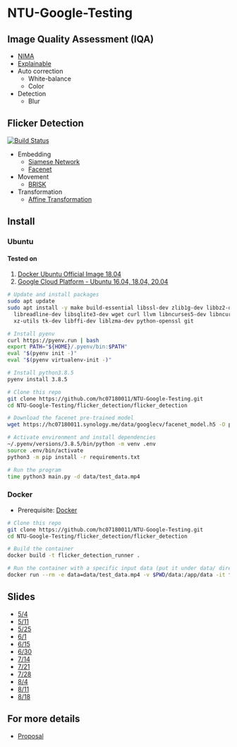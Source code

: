 # NTU-Google-Testing

## Image Quality Assessment (IQA)

* [NIMA](https://github.com/idealo/image-quality-assessment)
* [Explainable](https://github.com/marcotcr/lime)
* Auto correction
  * White-balance
  * Color
* Detection
  * Blur

## Flicker Detection

[![Build Status](https://travis-ci.com/hc07180011/NTU-Google-Testing.svg?branch=main)](https://travis-ci.com/hc07180011/NTU-Google-Testing)

* Embedding
  * [Siamese Network](https://keras.io/examples/vision/siamese_network/)
  * [Facenet](https://www.cv-foundation.org/openaccess/content_cvpr_2015/app/1A_089.pdf)
* Movement
  * [BRISK](http://margaritachli.com/papers/ICCV2011paper.pdf)
* Transformation
  * [Affine Transformation](https://en.wikipedia.org/wiki/Affine_transformation)

## Install

### Ubuntu

#### Tested on
1. [Docker Ubuntu Official Image 18.04](https://hub.docker.com/_/ubuntu/)
2. [Google Cloud Platform - Ubuntu 16.04, 18.04, 20.04](https://cloud.google.com/)

```bash
# Update and install packages
sudo apt update
sudo apt install -y make build-essential libssl-dev zlib1g-dev libbz2-dev \
  libreadline-dev libsqlite3-dev wget curl llvm libncurses5-dev libncursesw5-dev \
  xz-utils tk-dev libffi-dev liblzma-dev python-openssl git

# Install pyenv
curl https://pyenv.run | bash
export PATH="${HOME}/.pyenv/bin:$PATH"
eval "$(pyenv init -)"
eval "$(pyenv virtualenv-init -)"

# Install python3.8.5
pyenv install 3.8.5

# Clone this repo
git clone https://github.com/hc07180011/NTU-Google-Testing.git
cd NTU-Google-Testing/flicker_detection/flicker_detection

# Download the facenet pre-trained model
wget https://hc07180011.synology.me/data/googlecv/facenet_model.h5 -O preprocessing/embedding/models/facenet_model.h5

# Activate environment and install dependencies
~/.pyenv/versions/3.8.5/bin/python -m venv .env
source .env/bin/activate
python3 -m pip install -r requirements.txt

# Run the program
time python3 main.py -d data/test_data.mp4 
```

### Docker

* Prerequisite: [Docker](https://www.docker.com/)

```bash
# Clone this repo
git clone https://github.com/hc07180011/NTU-Google-Testing.git
cd NTU-Google-Testing/flicker_detection/flicker_detection

# Build the container
docker build -t flicker_detection_runner .

# Run the container with a specific input data (put it under data/ directory)
docker run --rm -e data=data/test_data.mp4 -v $PWD/data:/app/data -it flicker_detection_runner
```

## Slides

* [5/4](https://drive.google.com/file/d/1aVSWCC9GXZOBZjz8sjVIfGsHkOgVYl5Z/view?usp=sharing)
* [5/11](https://drive.google.com/file/d/1NK_6WXSEU-nph6-zQVSXyBaWTfwp-Ui4/view?usp=sharing)
* [5/25](https://drive.google.com/file/d/1rZaxUIxic1-Nu3rF4XP9oH2YC4J1_EoV/view?usp=sharing)
* [6/1](https://drive.google.com/file/d/1BOe8rsGuGdZxant4D-6FjkE7ptCs0Cfj/view?usp=sharing)
* [6/15](https://drive.google.com/file/d/12M3fkW3vxlglwOrtW_Tppe3iCP7SUKQ0/view?usp=sharing)
* [6/30](https://drive.google.com/file/d/105ZfZX9DWU7Jwpbme24X7q2YIdhFe0Hu/view?usp=sharing)
* [7/14](https://drive.google.com/file/d/1-5u5J8cRsPFO-DoMjQjONRmkHXlfPxGj/view?usp=sharing)
* [7/21](https://drive.google.com/file/d/1DAHQn88BdUHCFZlU0tV-qhOyGIAvTlbp/view?usp=sharing)
* [7/28](https://drive.google.com/file/d/1zrOD3kwofuVjEaQ5XkXXM7ymbs1fujCL/view?usp=sharing)
* [8/4](https://drive.google.com/file/d/1yfbYejz3P3AzQMykJ-yIWynyCUseJIhA/view?usp=sharing)
* [8/11](https://docs.google.com/presentation/d/1CJW8kz393O-I4MTPlevxvmpfsUYRzzkv/edit?usp=sharing&ouid=101634550160064789006&rtpof=true&sd=true)
* [8/18](https://docs.google.com/presentation/d/1kjuvNALKazf5GQpdxf2jBo6Ii65RNJIJ/edit?usp=sharing&ouid=101634550160064789006&rtpof=true&sd=true)

## For more details

* [Proposal](https://docs.google.com/document/d/1vhABHWuuDh31VZ_OTp5DGJH15cjqedEOAQsllqd5iGc/edit?usp=sharing)
